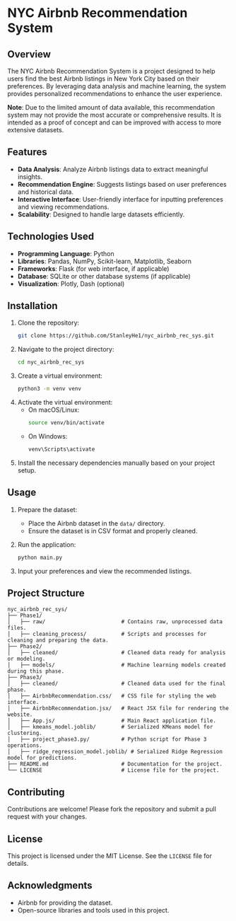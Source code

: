 # NYC Airbnb Recommendation System

## Overview

The NYC Airbnb Recommendation System is a project designed to help users find the best Airbnb listings in New York City based on their preferences. By leveraging data analysis and machine learning, the system provides personalized recommendations to enhance the user experience.

**Note**: Due to the limited amount of data available, this recommendation system may not provide the most accurate or comprehensive results. It is intended as a proof of concept and can be improved with access to more extensive datasets.

## Features

- **Data Analysis**: Analyze Airbnb listings data to extract meaningful insights.
- **Recommendation Engine**: Suggests listings based on user preferences and historical data.
- **Interactive Interface**: User-friendly interface for inputting preferences and viewing recommendations.
- **Scalability**: Designed to handle large datasets efficiently.

## Technologies Used

- **Programming Language**: Python
- **Libraries**: Pandas, NumPy, Scikit-learn, Matplotlib, Seaborn
- **Frameworks**: Flask (for web interface, if applicable)
- **Database**: SQLite or other database systems (if applicable)
- **Visualization**: Plotly, Dash (optional)

## Installation

1. Clone the repository:
   ```bash
   git clone https://github.com/StanleyHe1/nyc_airbnb_rec_sys.git
   ```
2. Navigate to the project directory:
   ```bash
   cd nyc_airbnb_rec_sys
   ```
3. Create a virtual environment:
   ```bash
   python3 -m venv venv
   ```
4. Activate the virtual environment:
   - On macOS/Linux:
     ```bash
     source venv/bin/activate
     ```
   - On Windows:
     ```bash
     venv\Scripts\activate
     ```
5. Install the necessary dependencies manually based on your project setup.

## Usage

1. Prepare the dataset:
   - Place the Airbnb dataset in the `data/` directory.
   - Ensure the dataset is in CSV format and properly cleaned.

2. Run the application:
   ```bash
   python main.py
   ```

3. Input your preferences and view the recommended listings.

## Project Structure

```
nyc_airbnb_rec_sys/
├── Phase1/                 
│   ├── raw/                        # Contains raw, unprocessed data files.
│   ├── cleaning_process/           # Scripts and processes for cleaning and preparing the data.
├── Phase2/                 
│   ├── cleaned/                    # Cleaned data ready for analysis or modeling.
│   ├── models/                     # Machine learning models created during this phase.
├── Phase3/                 
│   ├── cleaned/                    # Cleaned data used for the final phase.
│   ├── AirbnbRecommendation.css/   # CSS file for styling the web interface.
│   ├── AirbnbRecommendation.jsx/   # React JSX file for rendering the website.
│   ├── App.js/                     # Main React application file.
│   ├── kmeans_model.joblib/        # Serialized KMeans model for clustering.
│   ├── project_phase3.py/          # Python script for Phase 3 operations.
│   ├── ridge_regression_model.joblib/ # Serialized Ridge Regression model for predictions.
├── README.md                       # Documentation for the project.
└── LICENSE                         # License file for the project.
```

## Contributing

Contributions are welcome! Please fork the repository and submit a pull request with your changes.

## License

This project is licensed under the MIT License. See the `LICENSE` file for details.

## Acknowledgments

- Airbnb for providing the dataset.
- Open-source libraries and tools used in this project.
